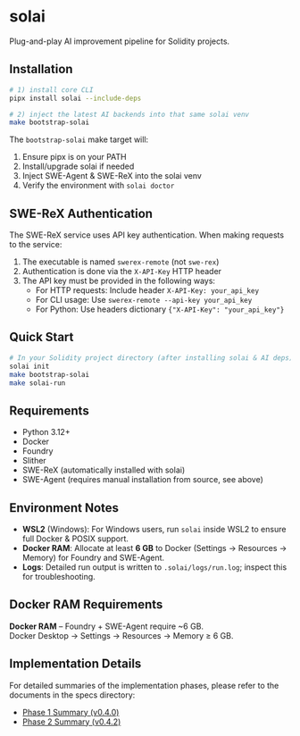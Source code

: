 # solai

Plug-and-play AI improvement pipeline for Solidity projects.

## Installation

```bash
# 1) install core CLI
pipx install solai --include-deps

# 2) inject the latest AI backends into that same solai venv
make bootstrap-solai
```

The `bootstrap-solai` make target will:
1. Ensure pipx is on your PATH
2. Install/upgrade solai if needed
3. Inject SWE-Agent & SWE-ReX into the solai venv
4. Verify the environment with `solai doctor`

## SWE-ReX Authentication

The SWE-ReX service uses API key authentication. When making requests to the service:

1. The executable is named `swerex-remote` (not `swe-rex`)
2. Authentication is done via the `X-API-Key` HTTP header
3. The API key must be provided in the following ways:
   - For HTTP requests: Include header `X-API-Key: your_api_key`
   - For CLI usage: Use `swerex-remote --api-key your_api_key`
   - For Python: Use headers dictionary `{"X-API-Key": "your_api_key"}`

## Quick Start

```bash
# In your Solidity project directory (after installing solai & AI deps):
solai init
make bootstrap-solai
make solai-run
```

## Requirements

- Python 3.12+
- Docker
- Foundry
- Slither
- SWE-ReX (automatically installed with solai)
- SWE-Agent (requires manual installation from source, see above)

## Environment Notes

- **WSL2** (Windows): For Windows users, run `solai` inside WSL2 to ensure full Docker & POSIX support.
- **Docker RAM**: Allocate at least **6 GB** to Docker (Settings → Resources → Memory) for Foundry and SWE-Agent.
- **Logs**: Detailed run output is written to `.solai/logs/run.log`; inspect this for troubleshooting.

## Docker RAM Requirements

**Docker RAM** – Foundry + SWE-Agent require ~6 GB.  
Docker Desktop → Settings → Resources → Memory ≥ 6 GB.

## Implementation Details

For detailed summaries of the implementation phases, please refer to the documents in the specs directory:

- [Phase 1 Summary (v0.4.0)](specs/phase1_summary.md)
- [Phase 2 Summary (v0.4.2)](specs/phase2_summary.md) 